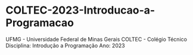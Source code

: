 # COLTEC-2023-Introducao-a-Programacao
UFMG - Universidade Federal de Minas Gerais  COLTEC -  Colégio Técnico  Disciplina: Introdução a Programação  Ano: 2023
